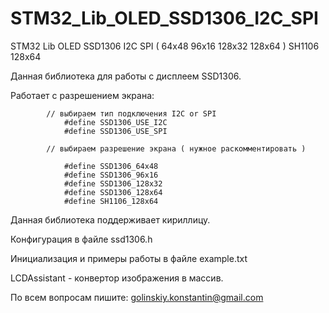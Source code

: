 # STM32_Lib_OLED_SSD1306_I2C_SPI
STM32 Lib OLED SSD1306 I2C SPI ( 64x48 96x16 128x32 128x64 ) SH1106 128x64

Данная библиотека для работы с дисплеем SSD1306.

Работает с разрешением экрана:

			// выбираем тип подключения I2C or SPI
				#define	SSD1306_USE_I2C
				#define	SSD1306_USE_SPI

			// выбираем разрешение экрана ( нужное раскомментировать )

				#define	SSD1306_64x48
				#define	SSD1306_96x16
				#define	SSD1306_128x32
				#define	SSD1306_128x64
				#define	SH1106_128x64

Данная библиотека поддерживает кириллицу.

Конфигурация в файле ssd1306.h

Инициализация и примеры работы в файле example.txt

LCDAssistant - конвертор изображения в массив.

По всем вопросам пишите: golinskiy.konstantin@gmail.com